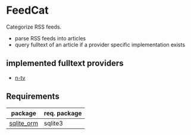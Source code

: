 # FeedCat

Categorize RSS feeds.

- parse RSS feeds into articles
- query fulltext of an article if a provider specific implementation exists 


## implemented fulltext providers
- [n-tv](https://www.n-tv.de/software/RSS-Feeds-article6210.html)

## Requirements
| package | req. package |
| --- | --- |
| [sqlite_orm](https://github.com/fnc12/sqlite_orm/tree/master) | sqlite3 |
